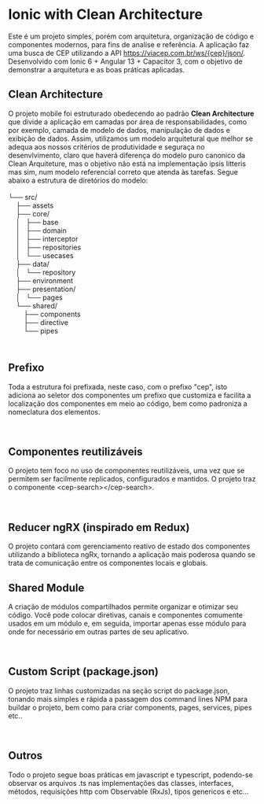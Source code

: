 # Ionic with Clean Architecture
Este é um projeto simples, porém com arquitetura, organização de código e componentes modernos, para fins de analíse e referência. A aplicação faz uma busca de CEP utilizando a API https://viacep.com.br/ws/{cep}/json/. Desenvolvido com Ionic 6 + Angular 13 + Capacitor 3, com o objetivo de demonstrar a arquitetura e as boas práticas aplicadas.

<h2>Clean Architecture</h2>

<p>O projeto mobile&nbsp;foi estruturado obedecendo ao padr&atilde;o <strong>Clean Architecture</strong> que divide a aplica&ccedil;&atilde;o em camadas por &aacute;rea de responsabilidades, como por exemplo,&nbsp;camada de modelo de dados, manipula&ccedil;&atilde;o de dados e exibi&ccedil;&atilde;o de dados. Assim, utilizamos um modelo arquitetural que melhor se adequa aos nossos crit&eacute;rios de produtividade e segura&ccedil;a no desenvlvimento, claro que haver&aacute; diferen&ccedil;a do modelo puro canonico da Clean Arquiteture, mas o objetivo n&atilde;o est&aacute; na implementa&ccedil;&atilde;o ipsis litteris mas sim, num modelo referencial correto que atenda &agrave;s tarefas. Segue abaixo a estrutura de diret&oacute;rios do modelo:<br />
<br />
└── src/<br />
&nbsp; &nbsp; ├── assets<br />
&nbsp; &nbsp; ├── core/<br />
&nbsp; &nbsp; │ &nbsp; ├── base<br />
&nbsp; &nbsp; │ &nbsp; ├── domain<br />
&nbsp; &nbsp; │ &nbsp; ├── interceptor<br />
&nbsp; &nbsp; │ &nbsp; ├── repositories<br />
&nbsp; &nbsp; │ &nbsp; └── usecases<br />
&nbsp; &nbsp; ├── data/<br />
&nbsp; &nbsp; │ &nbsp; └── repository<br />
&nbsp; &nbsp; ├── environment<br />
&nbsp; &nbsp; ├── presentation/<br />
&nbsp; &nbsp; │ &nbsp; └── pages<br />
&nbsp; &nbsp; └── shared/<br />
&nbsp; &nbsp; &nbsp; &nbsp; ├── components<br />
&nbsp; &nbsp; &nbsp; &nbsp; ├── directive<br />
&nbsp; &nbsp; &nbsp; &nbsp; └── pipes</p>

<h2><br />
Prefixo</h2>

<p>Toda a estrutura foi prefixada, neste caso, com o prefixo &quot;cep&quot;, isto adiciona ao seletor dos componentes um prefixo que customiza e facilita a localiza&ccedil;&atilde;o dos componentes em meio ao c&oacute;digo, bem como padroniza a nomeclatura dos elementos.</p>

<p>&nbsp;</p>

<h2>Componentes reutiliz&aacute;veis</h2>

<p>O projeto tem foco no&nbsp;uso de componentes reutiliz&aacute;veis, uma vez que se permitem ser facilmente&nbsp;replicados, configurados e mantidos. O projeto traz o componente &lt;cep-search&gt;&lt;/cep-search&gt;.</p>


<p>&nbsp;</p>

<h2>Reducer ngRX (inspirado em Redux)</h2>

<p>O projeto contará com gerenciamento reativo de estado dos componentes utilizando a biblioteca ngRx, tornando a aplicação mais poderosa quando se trata de comunicação entre os  componentes locais e globais.</p>

<h2>Shared Module</h2>

<p>A cria&ccedil;&atilde;o de m&oacute;dulos compartilhados permite organizar e otimizar seu c&oacute;digo. Voc&ecirc; pode colocar diretivas, canais e componentes comumente usados ​​em um m&oacute;dulo e, em seguida, importar apenas esse m&oacute;dulo para onde for necess&aacute;rio em outras partes de seu aplicativo.</p>

<p>&nbsp;</p>

<h2>Custom Script (package.json)</h2>

<p>O projeto traz linhas customizadas na se&ccedil;&atilde;o script do package.json, tonando mais simples e r&aacute;pida a passagem dos command lines NPM para buildar o projeto, bem como para criar components, pages, services, pipes etc..</p>

<p>&nbsp;</p>

<h2>Outros</h2>

<p>Todo o projeto segue boas pr&aacute;ticas em javascript e typescript, podendo-se observar os arquivos .ts nas implementa&ccedil;&otilde;es das&nbsp;classes, interfaces, m&eacute;todos, requisi&ccedil;&otilde;es http com Observable (RxJs), tipos genericos e etc...</p>
